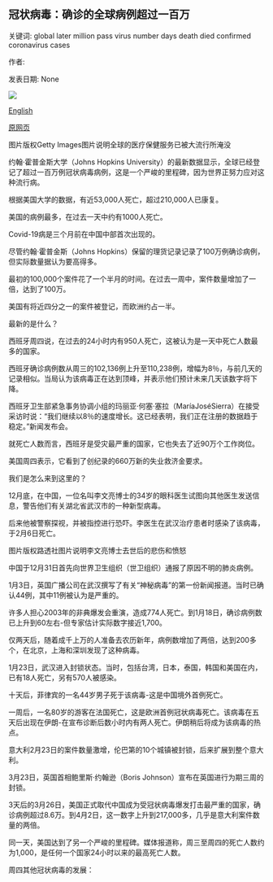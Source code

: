 ## 冠状病毒：确诊的全球病例超过一百万

关键词: global later million pass virus number days death died confirmed coronavirus cases

作者: 

发表日期: None

![](https://ichef.bbci.co.uk/news/1024/branded_news/14A54/production/_111546548_mediaitem111546547.jpg)

[English](Coronavirus%3A%20Confirmed%20global%20cases%20pass%20one%20million.md)

[原网页](https://www.bbc.com/news/world-52144390)

图片版权Getty Images图片说明全球的医疗保健服务已被大流行所淹没

约翰·霍普金斯大学（Johns Hopkins University）的最新数据显示，全球已经登记了超过一百万例冠状病毒病例，这是一个严峻的里程碑，因为世界正努力应对这种流行病。

根据美国大学的数据，有近53,000人死亡，超过210,000人已康复。

美国的病例最多，在过去一天中约有1000人死亡。

Covid-19病是三个月前在中国中部首次出现的。

尽管约翰·霍普金斯（Johns Hopkins）保留的理货记录记录了100万例确诊病例，但实际数量据认为要高得多。

最初的100,000个案件花了一个半月的时间。在过去一周中，案件数量增加了一倍，达到了100万。

美国有将近四分之一的案件被登记，而欧洲约占一半。

最新的是什么？

西班牙周四说，在过去的24小时内有950人死亡，这被认为是一天中死亡人数最多的国家。

西班牙确诊病例数从周三的102,136例上升至110,238例，增幅为8％，与前几天的记录相似。当局认为该病毒正在达到顶峰，并表示他们预计未来几天该数字将下降。

西班牙卫生部紧急事务协调小组的玛丽亚·何塞·塞拉（MaríaJoséSierra）在接受采访时说：“我们继续以8％的速度增长。这已经表明，我们正在注册的数据趋于稳定。”新闻发布会。

就死亡人数而言，西班牙是受灾最严重的国家，它也失去了近90万个工作岗位。

美国周四表示，它看到了创纪录的660万新的失业救济金要求。

我们是怎么来到这里的？

12月底，在中国，一位名叫李文亮博士的34岁的眼科医生试图向其他医生发送信息，警告他们有关湖北省武汉市的一种新型病毒。

后来他被警察探视，并被指控进行恐吓。李医生在武汉治疗患者时感染了该病毒，于2月6日死亡。

图片版权路透社图片说明李文亮博士去世后的悲伤和愤怒

中国于12月31日首先向世界卫生组织（世卫组织）通报了原因不明的肺炎病例。

1月3日，英国广播公司在武汉撰写了有关“神秘病毒”的第一份新闻报道。当时已确认44例，其中11例被认为是严重的。

许多人担心2003年的非典爆发会重演，造成774人死亡。到1月18日，确诊病例数已上升到60左右-但专家估计实际数字接近1,700。

仅两天后，随着成千上万的人准备去农历新年，病例数增加了两倍，达到200多个，在北京，上海和深圳发现了这种病毒。

1月23日，武汉进入封锁状态。当时，包括台湾，日本，泰国，韩国和美国在内，已有18人死亡，另有570人被感染。

十天后，菲律宾的一名44岁男子死于该病毒-这是中国境外首例死亡。

一周后，一名80岁的游客在法国死亡，这是欧洲首例冠状病毒死亡。该病毒在五天后出现在伊朗-在宣布诊断后数小时内有两人死亡。伊朗稍后将成为该病毒的热点。

意大利2月23日的案件数量激增，伦巴第的10个城镇被封锁，后来扩展到整个意大利。

3月23日，英国首相鲍里斯·约翰逊（Boris Johnson）宣布在英国进行为期三周的封锁。

3天后的3月26日，美国正式取代中国成为受冠状病毒爆发打击最严重的国家，确诊病例超过8.6万。到4月2日，这一数字上升到217,000多，几乎是意大利案件数量的两倍。

同一天，美国达到了另一个严峻的里程碑。媒体报道称，周三至周四的死亡人数约为1,000，是任何一个国家24小时以来的最高死亡人数。

周四其他冠状病毒的发展：